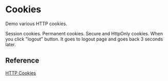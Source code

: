 # Cookies
Demo various HTTP cookies.

Session cookies.
Permanent cookies.
Secure and HttpOnly cookies.
When you click "logout" button. It goes to logout page and goes back 3 seconds later.

## Reference
[HTTP Cookies][1]

[1]: https://developer.mozilla.org/en-US/docs/Web/HTTP/Cookies "HTTP Cookies"
